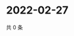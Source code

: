 # 2022-02-27

共 0 条

<!-- BEGIN WEIBO -->
<!-- 最后更新时间 Sun Feb 27 2022 04:11:58 GMT+0800 (China Standard Time) -->

<!-- END WEIBO -->

